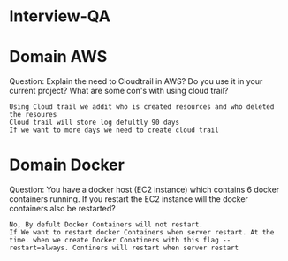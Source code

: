 # Interview-QA

# Domain AWS

Question: Explain the need to Cloudtrail in AWS? Do you use it in your current project? What are some con's with using cloud trail?
```
Using Cloud trail we addit who is created resources and who deleted the resoures 
Cloud trail will store log defultly 90 days 
If we want to more days we need to create cloud trail
```


# Domain Docker

Question: You have a docker host (EC2 instance) which contains 6 docker containers running. If you restart the EC2 instance will the docker containers also be restarted?

```
No, By defult Docker Containers will not restart.
If We want to restart docker Containers when server restart. At the time. when we create Docker Conatiners with this flag --restart=always. Continers will restart when server restart
```
